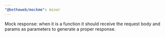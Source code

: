 ```yaml
---
"@betheweb/mockme": minor
---
```


Mock response: when it is a function it should receive the request body and params as parameters to generate a proper response.
